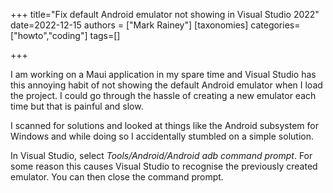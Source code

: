 +++
title="Fix default Android emulator not showing in Visual Studio 2022"
date=2022-12-15
authors = ["Mark Rainey"]
[taxonomies]
categories=["howto","coding"]
tags=[]

+++

I am working on a Maui application in my spare time and Visual Studio has this annoying habit of not showing the default Android emulator when I load the project. I could go through the hassle of creating a new emulator each time but that is painful and slow.

<!-- more -->

I scanned for solutions and looked at things like the Android subsystem for Windows and while doing so I accidentally stumbled on a simple solution.

In Visual Studio, select *Tools/Android/Android adb command prompt*. For some reason this causes Visual Studio to recognise the previously created emulator. You can then close the command prompt.